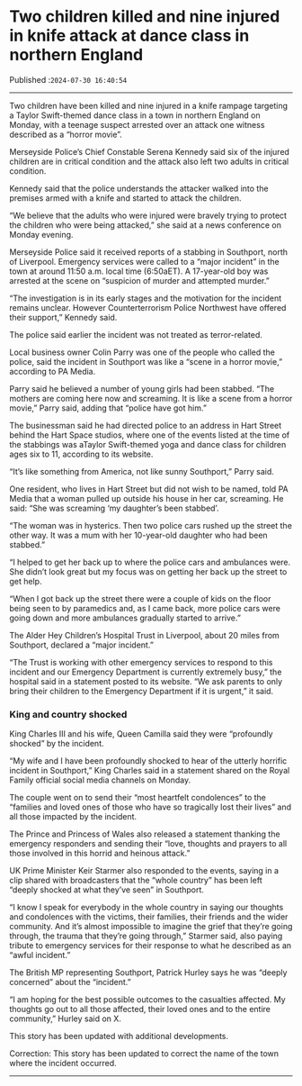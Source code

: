 # Two children killed and nine injured in knife attack at dance class in northern England

Published :`2024-07-30 16:40:54`

---

Two children have been killed and nine injured in a knife rampage targeting a Taylor Swift-themed dance class in a town in northern England on Monday, with a teenage suspect arrested over an attack one witness described as a “horror movie”.

Merseyside Police’s Chief Constable Serena Kennedy said six of the injured children are in critical condition and the attack also left two adults in critical condition.

Kennedy said that the police understands the attacker walked into the premises armed with a knife and started to attack the children.

“We believe that the adults who were injured were bravely trying to protect the children who were being attacked,” she said at a news conference on Monday evening.

Merseyside Police said it received reports of a stabbing in Southport, north of Liverpool. Emergency services were called to a “major incident” in the town at around 11:50 a.m. local time (6:50aET). A 17-year-old boy was arrested at the scene on “suspicion of murder and attempted murder.”

“The investigation is in its early stages and the motivation for the incident remains unclear. However Counterterrorism Police Northwest have offered their support,” Kennedy said.

The police said earlier the incident was not treated as terror-related.

Local business owner Colin Parry was one of the people who called the police, said the incident in Southport was like a “scene in a horror movie,” according to PA Media.

Parry said he believed a number of young girls had been stabbed. “The mothers are coming here now and screaming. It is like a scene from a horror movie,” Parry said, adding that “police have got him.”

The businessman said he had directed police to an address in Hart Street behind the Hart Space studios, where one of the events listed at the time of the stabbings was aTaylor Swift-themed yoga and dance class for children ages six to 11, according to its website.

“It’s like something from America, not like sunny Southport,” Parry said.

One resident, who lives in Hart Street but did not wish to be named, told PA Media that a woman pulled up outside his house in her car, screaming. He said: “She was screaming ‘my daughter’s been stabbed’.

“The woman was in hysterics. Then two police cars rushed up the street the other way. It was a mum with her 10-year-old daughter who had been stabbed.”

“I helped to get her back up to where the police cars and ambulances were. She didn’t look great but my focus was on getting her back up the street to  get help.

“When I got back up the street there were a couple of kids on the floor being seen to by paramedics and, as I came back, more police cars were going down and more ambulances gradually started to arrive.”

The Alder Hey Children’s Hospital Trust in Liverpool, about 20 miles from Southport, declared a “major incident.”

“The Trust is working with other emergency services to respond to this incident and our Emergency Department is currently extremely busy,” the hospital said in a statement posted to its website. “We ask parents to only bring their children to the Emergency Department if it is urgent,” it said.

### King and country shocked

King Charles III and his wife, Queen Camilla said they were “profoundly shocked” by the incident.

“My wife and I have been profoundly shocked to hear of the utterly horrific incident in Southport,” King Charles said in a statement shared on the Royal Family official social media channels on Monday.

The couple went on to send their “most heartfelt condolences” to the “families and loved ones of those who have so tragically lost their lives” and all those impacted by the incident.

The Prince and Princess of Wales also released a statement thanking the emergency responders and sending their “love, thoughts and prayers to all those involved in this horrid and heinous attack.”

UK Prime Minister Keir Starmer also responded to the events, saying in a clip shared with broadcasters that the “whole country” has been left “deeply shocked at what they’ve seen” in Southport.

“I know I speak for everybody in the whole country in saying our thoughts and condolences with the victims, their families, their friends and the wider community. And it’s almost impossible to imagine the grief that they’re going through, the trauma that they’re going through,” Starmer said, also paying tribute to emergency services for their response to what he described as an “awful incident.”

The British MP representing Southport, Patrick Hurley says he was “deeply concerned” about the “incident.”

“I am hoping for the best possible outcomes to the casualties affected. My thoughts go out to all those affected, their loved ones and to the entire community,” Hurley said on X.

This story has been updated with additional developments.

Correction: This story has been updated to correct the name of the town where the incident occurred.

---

